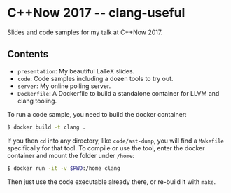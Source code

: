 # C++Now 2017 -- clang-useful

Slides and code samples for my talk at C++Now 2017.

## Contents

- `presentation`: My beautiful LaTeX slides.
- `code`: Code samples including a dozen tools to try out.
- `server`: My online polling server.
- `Dockerfile`: A Dockerfile to build a standalone container for LLVM and clang tooling.

To run a code sample, you need to build the docker container:

```sh
$ docker build -t clang .
```

If you then `cd` into any directory, like `code/ast-dump`, you will find a
`Makefile` specifically for that tool. To compile or use the tool, enter the
docker container and mount the folder under `/home`:

```sh
$ docker run -it -v $PWD:/home clang
```

Then just use the code executable already there, or re-build it with `make`.
